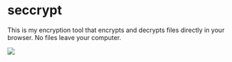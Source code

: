 # seccrypt

This is my encryption tool that encrypts and decrypts files directly in your browser. 
No files leave your computer.

![](firs/1.png)

